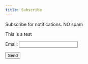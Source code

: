 ```yaml
---
title: Subscribe   
---
```


Subscribe for notifications. NO spam

This is a test

<form action="/thanks/" name="contact" method="POST" data-netlify="true">
  <p>
    <label>Email: <input type="text" name="email" /></label>
  </p>
  <p>
    <button type="submit">Send</button>
  </p>
</form>